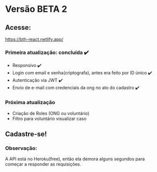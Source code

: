# Versão BETA 2

## Acesse:
https://bth-react.netlify.app/

### Primeira atualização: concluída :heavy_check_mark:
- Responsivo :heavy_check_mark:
- Login com email e senha(criptografa), antes era feito por ID único :heavy_check_mark:
- Autenticação via JWT :heavy_check_mark:
- Envio de e-mail com credenciais da ong no ato do cadastro :heavy_check_mark:

### Próxima atualização
- Criação de Roles (ONG ou voluntário)
- Filtro para voluntário visualizar caso

## Cadastre-se!

### Observação:
A API está no Heroku(free), então ela demora alguns segundos para começar a responder as requisições.
